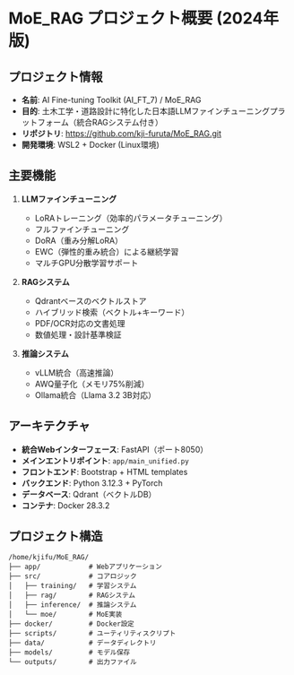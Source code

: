 # MoE_RAG プロジェクト概要 (2024年版)

## プロジェクト情報
- **名前**: AI Fine-tuning Toolkit (AI_FT_7) / MoE_RAG
- **目的**: 土木工学・道路設計に特化した日本語LLMファインチューニングプラットフォーム（統合RAGシステム付き）
- **リポジトリ**: https://github.com/kji-furuta/MoE_RAG.git
- **開発環境**: WSL2 + Docker (Linux環境)

## 主要機能
1. **LLMファインチューニング**
   - LoRAトレーニング（効率的パラメータチューニング）
   - フルファインチューニング
   - DoRA（重み分解LoRA）
   - EWC（弾性的重み統合）による継続学習
   - マルチGPU分散学習サポート

2. **RAGシステム**
   - Qdrantベースのベクトルストア
   - ハイブリッド検索（ベクトル+キーワード）
   - PDF/OCR対応の文書処理
   - 数値処理・設計基準検証

3. **推論システム**
   - vLLM統合（高速推論）
   - AWQ量子化（メモリ75%削減）
   - Ollama統合（Llama 3.2 3B対応）

## アーキテクチャ
- **統合Webインターフェース**: FastAPI（ポート8050）
- **メインエントリポイント**: `app/main_unified.py`
- **フロントエンド**: Bootstrap + HTML templates
- **バックエンド**: Python 3.12.3 + PyTorch
- **データベース**: Qdrant（ベクトルDB）
- **コンテナ**: Docker 28.3.2

## プロジェクト構造
```
/home/kjifu/MoE_RAG/
├── app/            # Webアプリケーション
├── src/            # コアロジック
│   ├── training/   # 学習システム
│   ├── rag/        # RAGシステム
│   ├── inference/  # 推論システム
│   └── moe/        # MoE実装
├── docker/         # Docker設定
├── scripts/        # ユーティリティスクリプト
├── data/           # データディレクトリ
├── models/         # モデル保存
└── outputs/        # 出力ファイル
```